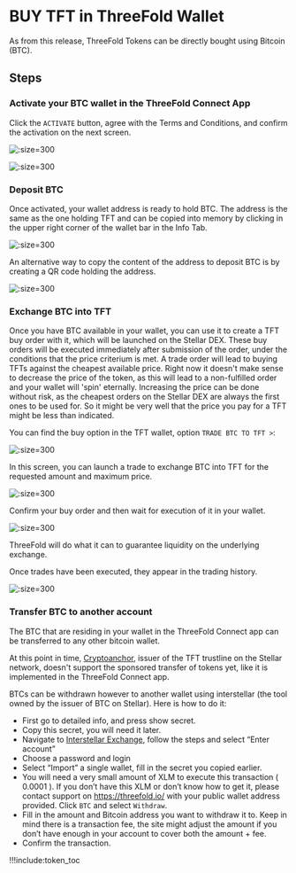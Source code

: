 # BUY TFT in ThreeFold Wallet

As from this release, ThreeFold Tokens can be directly bought using Bitcoin (BTC).

## Steps

### Activate your BTC wallet in the ThreeFold Connect App


Click the `ACTIVATE` button, agree with the Terms and Conditions, and confirm the activation on the next screen.

![](img/tfc_btc_activate.jpg ':size=300')

![](img/tfc_btc_t_and_c.jpg ':size=300')

### Deposit BTC

Once activated, your wallet address is ready to hold BTC. 
The address is the same as the one holding TFT and can be copied into memory by clicking in the upper right corner of the wallet bar in the Info Tab. 

![](img/tfconnect_wallet_address.png ':size=300')

An alternative way to copy the content of the address to deposit BTC is by creating a QR code holding the address.

![](img/tfc_btc_deposit.jpg ':size=300') 

### Exchange BTC into TFT

Once you have BTC available in your wallet, you can use it to create a TFT buy order with it, which will be launched on the Stellar DEX.
These buy orders will be executed immediately after submission of the order, under the conditions that the price criterium is met. A trade order will lead to buying TFTs against the cheapest available price. Right now it doesn't make sense to decrease the price of the token, as this will lead to a non-fulfilled order and your wallet will 'spin' eternally.
Increasing the price can be done without risk, as the cheapest orders on the Stellar DEX are always the first ones to be used for.
So it might be very well that the price you pay for a TFT might be less than indicated.

You can find the buy option in the TFT wallet, option `TRADE BTC TO TFT >`:

![](img/tfc_btc_wallet.jpg ':size=300')

In this screen, you can launch a trade to exchange BTC into TFT for the requested amount and maximum price.

![](img/tfc_btc_trade.jpg ':size=300')

Confirm your buy order and then wait for execution of it in your wallet.

![](img/tfc_btc_trade_exec.jpg ':size=300')

ThreeFold will do what it can to guarantee liquidity on the underlying exchange.

Once trades have been executed, they appear in the trading history. 

![](img/tfc_btc_tradeoverview.jpg ':size=300')

### Transfer BTC to another account

The BTC that are residing in your wallet in the ThreeFold Connect app can be transferred to any other bitcoin wallet. 

At this point in time, [Cryptoanchor](https://cryptoanchor.io/), issuer of the TFT trustline on the Stellar network, doesn't support the sponsored transfer of tokens yet, like it is implemented in the ThreeFold Connect app.

BTCs can be withdrawn however to another wallet using interstellar (the tool owned by the issuer of BTC on Stellar). Here is how to do it:

- First go to detailed info, and press show secret.
- Copy this secret, you will need it later.
- Navigate to [Interstellar Exchange](https://interstellar.exchange/app/#/), follow the steps and select “Enter account”
- Choose a password and login
- Select “Import” a single wallet, fill in the secret you copied earlier.
- You will need a very small amount of XLM to execute this transaction ( 0.0001 ). If you don’t have this XLM or don’t know how to get it, please contact support on https://threefold.io/ with your public wallet address provided.
Click `BTC` and select `Withdraw`.
- Fill in the amount and Bitcoin address you want to withdraw it to. Keep in mind there is a transaction fee, the site might adjust the amount if you don’t have enough in your account to cover both the amount + fee.
- Confirm the transaction.

!!!include:token_toc